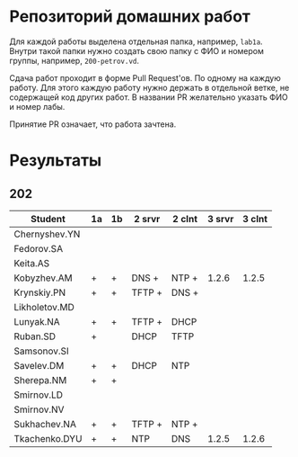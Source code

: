 # Репозиторий домашних работ

Для каждой работы выделена отдельная папка, например, `lab1a`.
Внутри такой папки нужно создать свою папку с ФИО и номером группы, например, `200-petrov.vd`.

Сдача работ проходит в форме Pull Request'ов.
По одному на каждую работу.
Для этого каждую работу нужно держать в отдельной ветке, не содержащей код других работ.
В названии PR желательно указать ФИО и номер лабы.

Принятие PR означает, что работа зачтена.

# Результаты

## 202

| Student       | 1a | 1b | 2 srvr | 2 clnt | 3 srvr | 3 clnt |
| --            | -- | -- | --     | --     | --     | --     |
| Chernyshev.YN |    |    |        |        |        |        |
| Fedorov.SA    |    |    |        |        |        |        |
| Keita.AS      |    |    |        |        |        |        |
| Kobyzhev.AM   | +  | +  | DNS +  | NTP +  | 1.2.6  | 1.2.5  |
| Krynskiy.PN   | +  | +  | TFTP + | DNS +  |        |        |
| Likholetov.MD |    |    |        |        |        |        |
| Lunyak.NA     | +  | +  | TFTP + | DHCP   |        |        |
| Ruban.SD      | +  |    | DHCP   | TFTP   |        |        |
| Samsonov.SI   |    |    |        |        |        |        |
| Savelev.DM    | +  | +  | DHCP   | NTP    |        |        |
| Sherepa.NM    | +  | +  |        |        |        |        |
| Smirnov.LD    |    |    |        |        |        |        |
| Smirnov.NV    |    |    |        |        |        |        |
| Sukhachev.NA  | +  | +  | TFTP + | NTP +  |        |        |
| Tkachenko.DYU | +  | +  | NTP    | DNS    | 1.2.5  | 1.2.6  |
